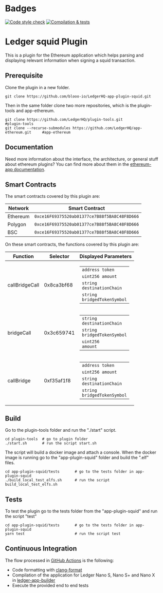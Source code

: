 # Badges
[![Code style check](https://github.com/blooo-io/LedgerHQ-app-plugin-squid/actions/workflows/lint-workflow.yml/badge.svg?branch=main)](https://github.com/blooo-io/LedgerHQ-app-plugin-squid/actions/workflows/lint-workflow.yml)
[![Compilation & tests](https://github.com/blooo-io/LedgerHQ-app-plugin-squid/actions/workflows/ci-workflow.yml/badge.svg?branch=main)](https://github.com/blooo-io/LedgerHQ-app-plugin-squid/actions/workflows/ci-workflow.yml)

# Ledger squid Plugin

This is a plugin for the Ethereum application which helps parsing and displaying relevant information when signing a squid transaction.

## Prerequisite

Clone the plugin in a new folder.

```shell
git clone https://github.com/blooo-io/LedgerHQ-app-plugin-squid.git
```

Then in the same folder clone two more repositories, which is the plugin-tools and app-ethereum.

```shell
git clone https://github.com/LedgerHQ/plugin-tools.git                          #plugin-tools
git clone --recurse-submodules https://github.com/LedgerHQ/app-ethereum.git     #app-ethereum
```
## Documentation

Need more information about the interface, the architecture, or general stuff about ethereum plugins? You can find more about them in the [ethereum-app documentation](https://github.com/LedgerHQ/app-ethereum/blob/master/doc/ethapp_plugins.asc).

## Smart Contracts

The smart contracts covered by this plugin are:

| Network   | Smart Contract |
| ---       | ---            |
| Ethereum  | `0xce16F69375520ab01377ce7B88f5BA8C48F8D666`|
| Polygon   | `0xce16F69375520ab01377ce7B88f5BA8C48F8D666`|
| BSC       | `0xce16F69375520ab01377ce7B88f5BA8C48F8D666`|


On these smart contracts, the functions covered by this plugin are:

|    Function   | Selector  | Displayed Parameters |
| ---           | ---       | --- |
|callBridgeCall | 0x8ca3bf68| <table>  <tbody>  <tr> <td><code>address token</code></td></tr> <tr><td><code>uint256 amount</code></td></tr> <tr><td><code>string destinationChain</code></td></tr> <tr><td><code>string bridgedTokenSymbol</code></td></tr> </tbody> </table> |
|bridgeCall     | 0x3c659741| <table>  <tbody>  <tr><td><code>string destinationChain</code></td></tr> <tr><td><code>string bridgedTokenSymbol</code></td></tr> <tr><td><code>uint256 amount</code></td></tr> </tbody> </table>|
|callBridge     | 0xf35af1f8| <table>  <tbody>  <tr> <td><code>address token</code></td></tr> <tr><td><code>uint256 amount</code></td></tr> <tr><td><code>string destinationChain</code></td></tr> <tr><td><code>string bridgedTokenSymbol</code></td></tr> </tbody> </table> |


## Build

Go to the plugin-tools folder and run the "./start" script.
```shell
cd plugin-tools  # go to plugin folder
./start.sh       # run the script start.sh
```
The script will build a docker image and attach a console.
When the docker image is running go to the "app-plugin-squid" folder and build the ".elf" files.
```shell
cd app-plugin-squid/tests       # go to the tests folder in app-plugin-squid
./build_local_test_elfs.sh      # run the script build_local_test_elfs.sh
```

## Tests

To test the plugin go to the tests folder from the "app-plugin-squid" and run the script "test"
```shell
cd app-plugin-squid/tests       # go to the tests folder in app-plugin-squid
yarn test                       # run the script test
```
## Continuous Integration


The flow processed in [GitHub Actions](https://github.com/features/actions) is the following:

- Code formatting with [clang-format](http://clang.llvm.org/docs/ClangFormat.html)
- Compilation of the application for Ledger Nano S, Nano S+ and Nano X in [ledger-app-builder](https://github.com/LedgerHQ/ledger-app-builder)
- Execute the provided end to end tests